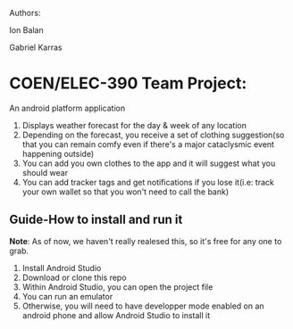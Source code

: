 Authors:


Ion Balan


Gabriel Karras


# COEN/ELEC-390 Team Project: 
An android platform application


1. Displays weather forecast for the day & week of any location
2. Depending on the forecast, you receive a set of clothing suggestion(so that you can remain comfy even if there's a major cataclysmic event happening outside)
3. You can add you own clothes to the app and it will suggest what you should wear
4. You can add tracker tags and get notifications if you lose it(i.e: track your own wallet so that you won't need to call the bank)


## Guide-How to install and run it

**Note**: As of now, we haven't really realesed this, so it's free for any one to grab.
1. Install Android Studio
2. Download or clone this repo
3. Within Android Studio, you can open the project file
4. You can run an emulator
5. Otherwise, you will need to have developper mode enabled on an android phone and allow Android Studio to install it

